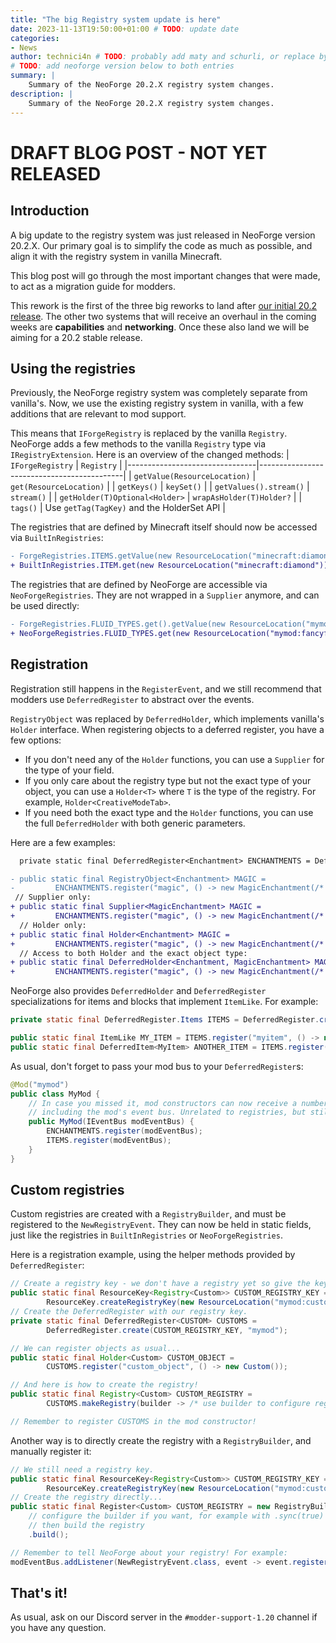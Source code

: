 ```yaml
---
title: "The big Registry system update is here"
date: 2023-11-13T19:50:00+01:00 # TODO: update date
categories:
- News
author: technici4n # TODO: probably add maty and schurli, or replace by team
# TODO: add neoforge version below to both entries
summary: |
    Summary of the NeoForge 20.2.X registry system changes.
description: |
    Summary of the NeoForge 20.2.X registry system changes.
---
```


# DRAFT BLOG POST - NOT YET RELEASED <!-- TODO: remove this -->

## Introduction
A big update to the registry system was just released in NeoForge version 20.2.X. <!-- TODO add neoforge registry release version-->
Our primary goal is to simplify the code as much as possible,
and align it with the registry system in vanilla Minecraft.

This blog post will go through the most important changes that were made,
to act as a migration guide for modders.

This rework is the first of the three big reworks to land
after [our initial 20.2 release](../20.2release).
The other two systems that will receive an overhaul in the coming weeks
are **capabilities** and **networking**.
Once these also land we will be aiming for a 20.2 stable release.

## Using the registries
Previously, the NeoForge registry system was completely separate from vanilla's.
Now, we use the existing registry system in vanilla, with a few additions that are relevant to mod support.

This means that `IForgeRegistry` is replaced by the vanilla `Registry`.
NeoForge adds a few methods to the vanilla `Registry` type via `IRegistryExtension`.
Here is an overview of the changed methods:
| `IForgeRegistry`               | `Registry`                                 |
|--------------------------------|--------------------------------------------|
| `getValue(ResourceLocation)`   | `get(ResourceLocation)`                    |
| `getKeys()`                    | `keySet()`                                 |
| `getValues().stream()`         | `stream()`                                 |
| `getHolder(T)Optional<Holder>` | `wrapAsHolder(T)Holder?`                   |
| `tags()`                       | Use `getTag(TagKey)` and the HolderSet API |

The registries that are defined by Minecraft itself should now be accessed via `BuiltInRegistries`:
```diff
- ForgeRegistries.ITEMS.getValue(new ResourceLocation("minecraft:diamond"));
+ BuiltInRegistries.ITEM.get(new ResourceLocation("minecraft:diamond"));
```

The registries that are defined by NeoForge are accessible via `NeoForgeRegistries`.
They are not wrapped in a `Supplier` anymore, and can be used directly:
```diff
- ForgeRegistries.FLUID_TYPES.get().getValue(new ResourceLocation("mymod:fancyfluid"));
+ NeoForgeRegistries.FLUID_TYPES.get(new ResourceLocation("mymod:fancyfluid"));
```

## Registration
Registration still happens in the `RegisterEvent`,
and we still recommend that modders use `DeferredRegister` to abstract over the events.

`RegistryObject` was replaced by `DeferredHolder`, which implements vanilla's `Holder` interface.
When registering objects to a deferred register, you have a few options:
- If you don't need any of the `Holder` functions, you can use a `Supplier` for the type of your field.
- If you only care about the registry type but not the exact type of your object, you can use a `Holder<T>` where `T` is the type of the registry. For example, `Holder<CreativeModeTab>`.
- If you need both the exact type and the `Holder` functions, you can use the full `DeferredHolder` with both generic parameters.

Here are a few examples:
```diff
  private static final DeferredRegister<Enchantment> ENCHANTMENTS = DeferredRegister.create(Registries.ENCHANTMENT, "mymod");

- public static final RegistryObject<Enchantment> MAGIC =
-         ENCHANTMENTS.register("magic", () -> new MagicEnchantment(/* create enchantment */));
 // Supplier only:
+ public static final Supplier<MagicEnchantment> MAGIC =
+         ENCHANTMENTS.register("magic", () -> new MagicEnchantment(/* create enchantment */));
  // Holder only:
+ public static final Holder<Enchantment> MAGIC =
+         ENCHANTMENTS.register("magic", () -> new MagicEnchantment(/* create enchantment */));
  // Access to both Holder and the exact object type:
+ public static final DeferredHolder<Enchantment, MagicEnchantment> MAGIC =
+         ENCHANTMENTS.register("magic", () -> new MagicEnchantment(/* create enchantment */));
```

NeoForge also provides `DeferredHolder` and `DeferredRegister` specializations for items and blocks
that implement `ItemLike`. For example:
```java
private static final DeferredRegister.Items ITEMS = DeferredRegister.createItems("mymod");

public static final ItemLike MY_ITEM = ITEMS.register("myitem", () -> new MyItem(/* create item */));
public static final DeferredItem<MyItem> ANOTHER_ITEM = ITEMS.register("another_item", () -> new MyItem(/* create item */));
```

As usual, don't forget to pass your mod bus to your `DeferredRegister`s:
```java
@Mod("mymod")
public class MyMod {
    // In case you missed it, mod constructors can now receive a number of optional arguments,
    // including the mod's event bus. Unrelated to registries, but still pretty cool. ;)
    public MyMod(IEventBus modEventBus) {
        ENCHANTMENTS.register(modEventBus);
        ITEMS.register(modEventBus);
    }
}
```

## Custom registries
Custom registries are created with a `RegistryBuilder`, and must be registered to the `NewRegistryEvent`.
They can now be held in static fields, just like the registries in `BuiltInRegistries` or `NeoForgeRegistries`.

Here is a registration example, using the helper methods provided by `DeferredRegister`:
```java
// Create a registry key - we don't have a registry yet so give the key to DeferredRegister.
public static final ResourceKey<Registry<Custom>> CUSTOM_REGISTRY_KEY =
        ResourceKey.createRegistryKey(new ResourceLocation("mymod:custom"));
// Create the DeferredRegister with our registry key.
private static final DeferredRegister<CUSTOM> CUSTOMS =
        DeferredRegister.create(CUSTOM_REGISTRY_KEY, "mymod");

// We can register objects as usual...
public static final Holder<Custom> CUSTOM_OBJECT =
        CUSTOMS.register("custom_object", () -> new Custom());

// And here is how to create the registry!
public static final Registry<Custom> CUSTOM_REGISTRY =
        CUSTOMS.makeRegistry(builder -> /* use builder to configure registry if needed */);

// Remember to register CUSTOMS in the mod constructor!
```

Another way is to directly create the registry with a `RegistryBuilder`, and manually register it:
```java
// We still need a registry key.
public static final ResourceKey<Registry<Custom>> CUSTOM_REGISTRY_KEY =
        ResourceKey.createRegistryKey(new ResourceLocation("mymod:custom"));
// Create the registry directly...
public static final Register<Custom> CUSTOM_REGISTRY = new RegistryBuilder<>(CUSTOM_REGISTRY_KEY)
    // configure the builder if you want, for example with .sync(true)
    // then build the registry
    .build();

// Remember to tell NeoForge about your registry! For example:
modEventBus.addListener(NewRegistryEvent.class, event -> event.register(CUSTOM_REGISTRY));
```

## That's it!
As usual, ask on our Discord server in the `#modder-support-1.20` channel if you have any question.
